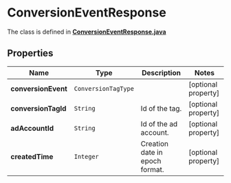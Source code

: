 

# ConversionEventResponse

The class is defined in **[ConversionEventResponse.java](../../src/main/java/org/openapitools/model/ConversionEventResponse.java)**

## Properties

Name | Type | Description | Notes
------------ | ------------- | ------------- | -------------
**conversionEvent** | `ConversionTagType` |  |  [optional property]
**conversionTagId** | `String` | Id of the tag. |  [optional property]
**adAccountId** | `String` | Id of the ad account. |  [optional property]
**createdTime** | `Integer` | Creation date in epoch format. |  [optional property]






